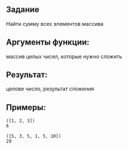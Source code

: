 ## Задание
Найти сумму всех элементов массива

## Аргументы функции:
массив целых чисел, которые нужно сложить

## Результат:
целове число, результат сложения

## Примеры:
```
([1, 2, 3])
6
```

```
([5, 3, 5, 1, 5, 10])
29
```
